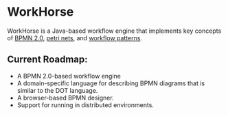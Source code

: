 WorkHorse
=========

WorkHorse is a Java-based workflow engine that implements key concepts of [BPMN 2.0](http://www.omg.org/spec/BPMN/2.0/), [petri nets](https://en.wikipedia.org/wiki/Petri_net), and [workflow patterns](workflowpatterns.com).

Current Roadmap:
----------------
* A BPMN 2.0-based workflow engine
* A domain-specific language for describing BPMN diagrams that is similar to the DOT language.
* A browser-based BPMN designer.
* Support for running in distributed environments.
